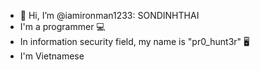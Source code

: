 - 👋 Hi, I’m @iamironman1233: SONDINHTHAI
- I'm a programmer 💻
- In information security field, my name is "pr0_hunt3r" 🖥
- I'm Vietnamese 
